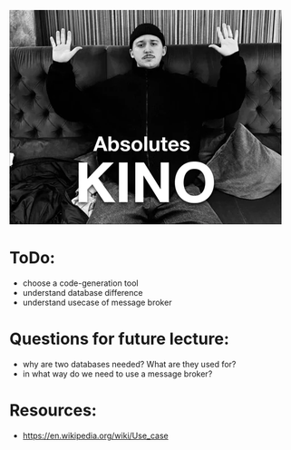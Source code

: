 ![ABSOLUT KINO](src/main/resources/KINO.webp)

# ToDo:

- choose a code-generation tool
- understand database difference
- understand usecase of message broker

# Questions for future lecture:

- why are two databases needed? What are they used for?
- in what way do we need to use a message broker?

# Resources:

- https://en.wikipedia.org/wiki/Use_case